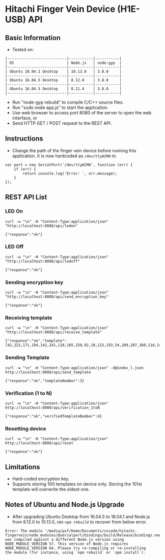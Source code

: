 # Hitachi Finger Vein Device (H1E-USB) API

## Basic Information
- Tested on:
```
|---------------------------|-----------|-----------|
| OS                        | Node.js   | node-gyp  |
|---------------------------|-----------|-----------|
| Ubuntu 18.04.1 Desktop    | 10.13.0   | 3.8.0     |
|---------------------------|-----------|-----------|
| Ubuntu 16.04.5 Desktop    | 8.12.0    | 3.8.0     |
|---------------------------|-----------|-----------|
| Ubuntu 16.04.5 Desktop    | 8.11.4    | 3.8.0     |
|---------------------------|-----------|-----------|
```
- Run "node-gyp rebuild" to compile C/C++ source files.
- Run "sudo node app.js" to start the application.
- Use web browser to access port 8080 of the server to open the web interface, or
- Send HTTP GET / POST request to the REST API.

## Instructions
- Change the path of the finger vein device before running this application.
It is now hardcoded as `/dev/ttyACM0` in:
```
var port = new SerialPort('/dev/ttyACM0', function (err) {
    if (err) {
        return console.log('Error: ', err.message);
    }
});
```

## REST API List
### LED On
```
curl -w "\n" -H "Content-Type:application/json" "http://localhost:8080/api/ledon"
```
```
{"response":"ok"}
```

### LED Off
```
curl -w "\n" -H "Content-Type:application/json" "http://localhost:8080/api/ledoff"
```
```
{"response":"ok"}
```

### Sending encryption key
```
curl -w "\n" -H "Content-Type:application/json" "http://localhost:8080/api/send_encryption_key"
```
```
{"response":"ok"}
```

### Receiving template
```
curl -w "\n" -H "Content-Type:application/json" "http://localhost:8080/api/receive_template"
```
```
{"response":"ok","template":[42,222,171,194,142,241,128,105,150,92,10,115,193,54,209,207,160,116,149,91,87,168,63,202,239,242,130,19,176,151,227,143,93,193,215,76,218,42,75,76,218,240,231,38,205,100,15,155,226,178,48,94,94,189,163,161,89,133,55,223,240,5,162,218,140,249,3,55,1,50,14,55,230,180,98,119,212,11,135,63,244,37,116,164,109,133,124,59,10,25,184,101,29,203,113,215,129,132,182,48,163,19,175,6,16,151,245,145,56,159,60,154,101,235,118,203,6,121,220,110,101,123,228,173,150,63,197,124,163,74,55,94,95,222,114,126,251,67,153,16,29,108,131,7,146,175,22,199,53,210,199,240,111,56,12,186,51,151,226,113,36,42,248,67,109,15,188,140,158,98,248,114,209,179,16,167,217,203,194,104,234,204,3,31,21,109,11,20,207,8,123,168,202,177,99,242,152,238,0,188,28,220,80,79,198,137,223,166,252,115,106,37,36,228,226,106,37,202,234,156,170,149,253,130,146,253,10,182,117,107,243,150,132,50,15,115,118,227,247,20,70,139,172,83,39,226,86,69,35,64,139,24,19,17,216,68,193,166,75,40,67,28,104,84,239,83,66,150,78,4,18,20,47,91,71,253,178,85,1,6,243,143,33,105,87,117,21,232,202,143,222,72,248,94,191,88,63,173,231,203,6,74,69,63,239,56,75,2,106,186,144,116,21,60,186,195,3,183,73,51,44,180,222,152,30,156,174,1,7,204,214,193,20,9,87,141,202,165,205,192,37,209,248,182,111,108,212,28,97,154,71,192,117,37,75,154,195,190,16,29,59,221,99,131,105,165,58,252,89,61,1,100,199,112,102,28,107,250,230,224,171,127,22,10,91,112,36,36,139,58,163,162,7,193,16,193,222,46,223,175,91,162,44,226,126,203,134,94,226,194,185,244,14,192,27,189,101,235,77,2,118,40,188,210,219,238,227,7,230,226,131,31,77,211,64,22,204,242,29,57,202,139,136,122,80,183,236,42,169,221,173,237,219,124,251,172,18,216,80,60,182,16,219,120,255,120,33,158,76,132,219,53,200,50,160,27,60,18,41,125,16,35,79,98,126,251,255,148,110,245,220,195,219,162,14,116,78,126,225,238,203,121,143,186,97,99,77,213,231,57,60,62,3,91,88,227,254,146,27,225,192,16,12,180,100,189,181,113,0,0,0,0,0,0,0,0]}
```

### Sending Template
```
curl -w "\n" -H "Content-Type:application/json" -d@index_l.json http://localhost:8080/api/send_template
```
```
{"response":"ok","templateNumber":3}
```

### Verification (1 to N)
```
curl -w "\n" -H "Content-Type:application/json" http://localhost:8080/api/verification_1toN
```
```
{"response":"ok","verifiedTemplateNumber":4}
```

### Resetting device
```
curl -w "\n" -H "Content-Type:application/json" http://localhost:8080/api/reset
```
```
{"response":"ok"}
```

## Limitations
- Hard-coded encryption key.
- Supports storing 100 templates on device only. Storing the 101st template will overwrite the oldest one.

## Notes of Ubuntu and Node.js Upgrade
- After upgrading Ubuntu Desktop from 16.04.5 to 18.04.1 and Node.js from 8.12.0 to 10.13.0, ran `npm rebuild` to recover from below error.
```
Error: The module '/media/psf/Home/Documents/vscode/hitachi-fingervein/node_modules/@serialport/bindings/build/Release/bindings.node'
was compiled against a different Node.js version using
NODE_MODULE_VERSION 57. This version of Node.js requires
NODE_MODULE_VERSION 64. Please try re-compiling or re-installing
the module (for instance, using `npm rebuild` or `npm install`).
```
